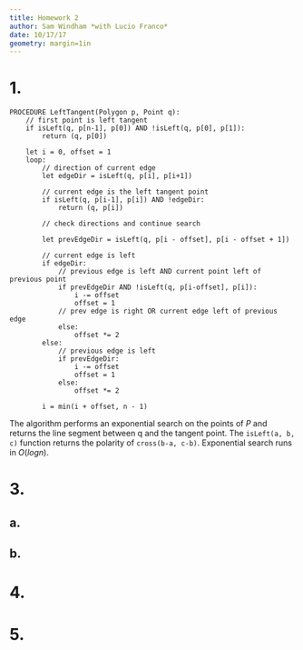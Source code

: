 ```yaml
---
title: Homework 2
author: Sam Windham *with Lucio Franco*
date: 10/17/17
geometry: margin=1in
---
```


# 1.
```
PROCEDURE LeftTangent(Polygon p, Point q):
	// first point is left tangent
	if isLeft(q, p[n-1], p[0]) AND !isLeft(q, p[0], p[1]):
		return (q, p[0])
    
	let i = 0, offset = 1
	loop:
		// direction of current edge
		let edgeDir = isLeft(q, p[i], p[i+1])
		
		// current edge is the left tangent point
		if isLeft(q, p[i-1], p[i]) AND !edgeDir:
			return (q, p[i])
	    
		// check directions and continue search
		
		let prevEdgeDir = isLeft(q, p[i - offset], p[i - offset + 1])
		
		// current edge is left
		if edgeDir:
			// previous edge is left AND current point left of previous point
			if prevEdgeDir AND !isLeft(q, p[i-offset], p[i]):
				i -= offset
				offset = 1
			// prev edge is right OR current edge left of previous edge
			else:
				offset *= 2
		else: 
			// previous edge is left
			if prevEdgeDir: 
				i -= offset
				offset = 1
			else: 
				offset *= 2
			
		i = min(i + offset, n - 1)
```

The algorithm performs an exponential search on the points of $P$ and returns the line segment between q and the tangent point. The `isLeft(a, b, c)` function returns the polarity of `cross(b-a, c-b)`. Exponential search runs in $O(log n)$.


# 3.
## a.

## b.

# 4.

# 5.



